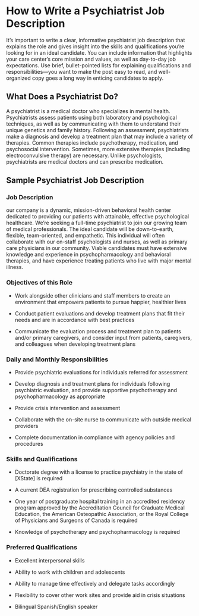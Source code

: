 # How to Write a Psychiatrist Job Description

It’s important to write a clear, informative psychiatrist job description that explains the role and gives insight into the skills and qualifications you’re looking for in an ideal candidate. You can include information that highlights your care center’s core mission and values, as well as day-to-day job expectations. Use brief, bullet-pointed lists for explaining qualifications and responsibilities—you want to make the post easy to read, and well-organized copy goes a long way in enticing candidates to apply.
## What Does a Psychiatrist Do?

A psychiatrist is a medical doctor who specializes in mental health. Psychiatrists assess patients using both laboratory and psychological techniques, as well as by communicating with them to understand their unique genetics and family history. Following an assessment, psychiatrists make a diagnosis and develop a treatment plan that may include a variety of therapies. Common therapies include psychotherapy, medication, and psychosocial intervention. Sometimes, more extensive therapies (including electroconvulsive therapy) are necessary. Unlike psychologists, psychiatrists are medical doctors and can prescribe medication.
## Sample Psychiatrist Job Description

### Job Description

our company is a dynamic, mission-driven behavioral health center dedicated to providing our patients with attainable, effective psychological healthcare. We’re seeking a full-time psychiatrist to join our growing team of medical professionals. The ideal candidate will be down-to-earth, flexible, team-oriented, and empathetic. This individual will often collaborate with our on-staff psychologists and nurses, as well as primary care physicians in our community. Viable candidates must have extensive knowledge and experience in psychopharmacology and behavioral therapies, and have experience treating patients who live with major mental illness.

### Objectives of this Role

* Work alongside other clinicians and staff members to create an environment that empowers patients to pursue happier, healthier lives

* Conduct patient evaluations and develop treatment plans that fit their needs and are in accordance with best practices

* Communicate the evaluation process and treatment plan to patients and/or primary caregivers, and consider input from patients, caregivers, and colleagues when developing treatment plans

### Daily and Monthly Responsibilities

* Provide psychiatric evaluations for individuals referred for assessment

* Develop diagnosis and treatment plans for individuals following psychiatric evaluation, and provide supportive psychotherapy and psychopharmacology as appropriate

* Provide crisis intervention and assessment

* Collaborate with the on-site nurse to communicate with outside medical providers

* Complete documentation in compliance with agency policies and procedures

### Skills and Qualifications

* Doctorate degree with a license to practice psychiatry in the state of [XState] is required

* A current DEA registration for prescribing controlled substances

* One year of postgraduate hospital training in an accredited residency program approved by the Accreditation Council for Graduate Medical Education, the American Osteopathic Association, or the Royal College of Physicians and Surgeons of Canada is required

* Knowledge of psychotherapy and psychopharmacology is required

### Preferred Qualifications

* Excellent interpersonal skills

* Ability to work with children and adolescents

* Ability to manage time effectively and delegate tasks accordingly

* Flexibility to cover other work sites and provide aid in crisis situations

* Bilingual Spanish/English speaker

